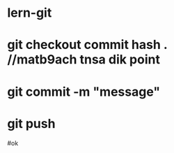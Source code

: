 # lern-git
# git checkout commit hash . //matb9ach tnsa dik point
# git commit -m "message" 
# git push
#ok
